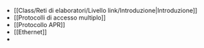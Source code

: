 - [[Class/Reti di elaboratori/Livello link/Introduzione|Introduzione]]
- [[Protocolli di accesso multiplo]]
- [[Protocollo APR]]
- [[Ethernet]]
- 
